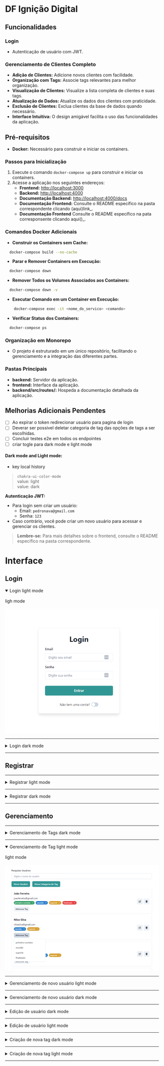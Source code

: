 # DF Ignição Digital

## Funcionalidades

### Login
- Autenticação de usuário com JWT.

### Gerenciamento de Clientes Completo
- **Adição de Clientes:** Adicione novos clientes com facilidade.
- **Organização com Tags:** Associe tags relevantes para melhor organização.
- **Visualização de Clientes:** Visualize a lista completa de clientes e suas tags.
- **Atualização de Dados:** Atualize os dados dos clientes com praticidade.
- **Exclusão de Clientes:** Exclua clientes da base de dados quando necessário.
- **Interface Intuitiva:** O design amigável facilita o uso das funcionalidades da aplicação.

## Pré-requisitos

- **Docker:** Necessário para construir e iniciar os containers.

### Passos para Inicialização
1. Execute o comando `docker-compose up` para construir e iniciar os containers.
2. Acesse a aplicação nos seguintes endereços:
   - **Frontend:** [http://localhost:3000](http://localhost:3000)
   - **Backend:** [http://localhost:4000](http://localhost:4000)
   - **Documentação Backend:** [http://localhost:4000/docs](http://localhost:4000/docs)
   - **Documentação Frontend:** Consulte o README específico na pasta correspondente clicando (aqui)link_.
   - **Documentação Frontend** Consulte o README específico na pata corresponsente clicando aqui()_.


  ### Comandos Docker Adicionais

- **Construir os Containers sem Cache:**

```bash
  docker-compose build --no-cache
```
- **Parar e Remover Containers em Execução:**
```bash
  docker-compose down
```
- **Remover Todos os Volumes Associados aos Containers:**
```bash
  docker-compose down -v
```
- **Executar Comando em um Container em Execução:**
```bash
    docker-compose exec -it <nome_do_servico> <comando>
```
- **Verificar Status dos Containers:**
```bash
  docker-compose ps
```

### Organização em Monorepo
- O projeto é estruturado em um único repositório, facilitando o gerenciamento e a integração das diferentes partes.

### Pastas Principais
- **backend:** Servidor da aplicação.
- **frontend:** Interface da aplicação.
- **backend/src/routes/:** Hospeda a documentação detalhada da aplicação.

## Melhorias Adicionais Pendentes
- [ ] Ao expirar o token redirecionar usuário para pagina de login
- [ ] Deverar ser possivel deletar categoria de tag das opções de tags a ser escolhidas.
- [ ] Concluir testes e2e em todos os endpointes
- [ ] criar togle para dark mode e light mode

#### Dark mode and Light mode:
- key local history
> `chakra-ui-color-mode`\
> value: light\
> value: dark

**Autenticação JWT:**
- Para login sem criar um usuário:
  - Email: `pedronava@gmail.com`
  - Senha: `123`
- Caso contrário, você pode criar um novo usuário para acessar e gerenciar os clientes.

> **Lembre-se:** Para mais detalhes sobre o frontend, consulte o README específico na pasta correspondente.

# Interface

## Login
<details open>
<summary>Login light mode</summary>
<br>
ligh mode
<br><br>
<img src="./frontend/src/assets/image-login-light.png"></img>
</details>

---

<details>
<summary>Login dark mode</summary>
<br>
Well, you asked for it!
<br><br>
<img src="./frontend/src/assets/image-login-dark.png"></img>
</details>

---

## Registrar

---
<details>
<summary>Registrar light mode</summary>
<br>
ligh mode
<br><br>
<img src="./frontend/src/assets/register-light.png"></img>
</details>

---

<details>
<summary>Registrar dark mode</summary>
<br>
dark mode
<br><br>
<img src="./frontend/src/assets/register-dark.png"></img>
</details>

---

## Gerenciamento

---

<details>
<summary>Gerenciamento de Tags dark mode</summary>
<br>
dark mode
<br><br>
<img src="./frontend/src/assets/image-g-dark.png"></img>
</details>

---
<details open>
<summary>Gerenciamento de Tag light mode</summary>
<br>
light mode
<br><br>
<img src="./frontend/src/assets/image-g-light.png"></img>
</details>

---

<details>
<summary>Gerenciamento de novo usuário light mode</summary>
<br>
light mode
<br><br>
<img src="./frontend/src/assets/image-new-user-light.png"></img>
</details>

---

<details>
<summary>Gerenciamento de novo usuário dark mode</summary>
<br>
dark mode
<br><br>
<img src="./frontend/src/assets/image-new-user-dark.png"></img>
</details>

---

<details>
<summary>Edição de usuário dark mode</summary>
<br>
dark mode
<br><br>
<img src="./frontend/src/assets/edit-user-dark.png"></img>
</details>

---


<details>
<summary>Edição de usuário light mode</summary>
<br>
light mode
<br><br>
<img src="./frontend/src/assets/edit-user-light.png"></img>
</details>

---

<details>
<summary>Criação de nova tag dark mode</summary>
<br>
dark mode
<br><br>
<img src="./frontend/src/assets/image-tag-dark.png"></img>
</details>

---

<details>
<summary>Criação de nova tag light mode</summary>
<br>
light mode
<br><br>
<img src="./frontend/src/assets/image-tag-light.png"></img>
</details>

---
